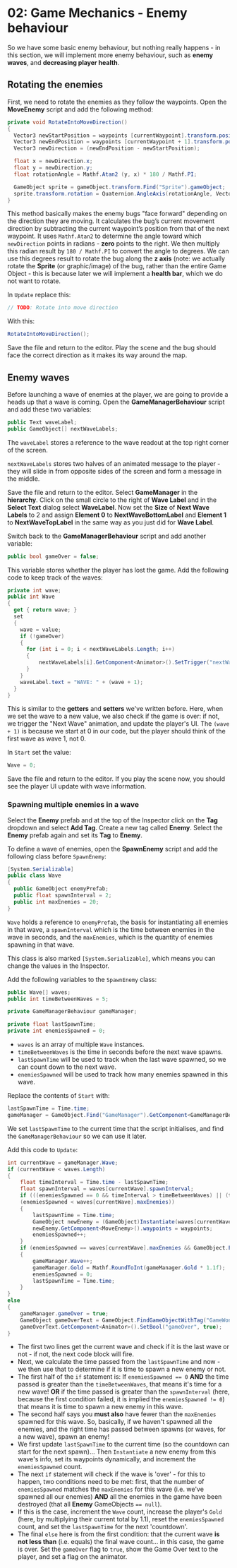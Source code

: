 # 02: Game Mechanics - Enemy behaviour

So we have some basic enemy behaviour, but nothing really happens - in this section, we will implement more enemy behaviour, such as **enemy waves**, and **decreasing player health**.

## Rotating the enemies

First, we need to rotate the enemies as they follow the waypoints. Open the **MoveEnemy** script and add the following method:

```csharp
private void RotateIntoMoveDirection()
{
  Vector3 newStartPosition = waypoints [currentWaypoint].transform.position;
  Vector3 newEndPosition = waypoints [currentWaypoint + 1].transform.position;
  Vector3 newDirection = (newEndPosition - newStartPosition);

  float x = newDirection.x;
  float y = newDirection.y;
  float rotationAngle = Mathf.Atan2 (y, x) * 180 / Mathf.PI;

  GameObject sprite = gameObject.transform.Find("Sprite").gameObject;
  sprite.transform.rotation = Quaternion.AngleAxis(rotationAngle, Vector3.forward);
}
```

This method basically makes the enemy bugs "face forward" depending on the direction they are moving. It calculates the bug’s current movement direction by subtracting the current waypoint’s position from that of the next waypoint. It uses `Mathf.Atan2` to determine the angle toward which `newDirection` points in radians - **zero** points to the right. We then multiply this radian result by `180 / Mathf.PI` to convert the angle to degrees. We can use this degrees result to rotate the bug along the **z axis** (note: we actually rotate the **Sprite** (or graphic/image) of the bug, rather than the entire Game Object - this is because later we will implement a **health bar**, which we do not want to rotate.

In `Update` replace this:

```csharp
// TODO: Rotate into move direction
```

With this:

```csharp
RotateIntoMoveDirection();
```

Save the file and return to the editor. Play the scene and the bug should face the correct direction as it makes its way around the map.

## Enemy waves

Before launching a wave of enemies at the player, we are going to provide a heads up that a wave is coming. Open the **GameManagerBehaviour** script and add these two variables:

```csharp
public Text waveLabel;
public GameObject[] nextWaveLabels;
```

The `waveLabel` stores a reference to the wave readout at the top right corner of the screen. 

`nextWaveLabels` stores two halves of an animated message to the player - they will slide in from opposite sides of the screen and form a message in the middle.

Save the file and return to the editor. Select **GameManager** in the **hierarchy**. Click on the small circle to the right of **Wave Label** and in the **Select Text** dialog select **WaveLabel**. Now set the **Size** of **Next Wave Labels** to 2 and assign **Element 0** to **NextWaveBottomLabel** and **Element 1** to **NextWaveTopLabel** in the same way as you just did for **Wave Label**.

Switch back to the **GameManagerBehaviour** script and add another variable:

```csharp
public bool gameOver = false;
```

This variable stores whether the player has lost the game. Add the following code to keep track of the waves:

```csharp
private int wave;
public int Wave
{
  get { return wave; }
  set
  {
    wave = value;
    if (!gameOver)
    {
      for (int i = 0; i < nextWaveLabels.Length; i++)
      {
          nextWaveLabels[i].GetComponent<Animator>().SetTrigger("nextWave");
      }
    }
    waveLabel.text = "WAVE: " + (wave + 1);
  }
}
```

This is similar to the **getters** and **setters** we've written before. Here, when we set the wave to a new value, we also check if the game is over: if not, we trigger the "Next Wave" animation, and update the player's UI. The `(wave + 1)` is because we start at 0 in our code, but the player should think of the first wave as wave 1, not 0.

In `Start` set the value:

```csharp
Wave = 0;
```

Save the file and return to the editor. If you play the scene now, you should see the player UI update with wave information.

### Spawning multiple enemies in a wave

Select the **Enemy** prefab and at the top of the Inspector click on the **Tag** dropdown and select **Add Tag**. Create a new tag called **Enemy**. Select the **Enemy** prefab again and set its **Tag** to **Enemy**.

To define a wave of enemies, open the **SpawnEnemy** script and add the following class before `SpawnEnemy`:

```csharp
[System.Serializable]
public class Wave
{
  public GameObject enemyPrefab;
  public float spawnInterval = 2;
  public int maxEnemies = 20;
}
```

`Wave` holds a reference to `enemyPrefab`, the basis for instantiating all enemies in that wave, a `spawnInterval` which is the time between enemies in the wave in seconds, and the `maxEnemies`, which is the quantity of enemies spawning in that wave.

This class is also marked `[System.Serializable]`, which means you can change the values in the Inspector.

Add the following variables to the `SpawnEnemy` class:

```csharp
public Wave[] waves;
public int timeBetweenWaves = 5;

private GameManagerBehaviour gameManager;

private float lastSpawnTime;
private int enemiesSpawned = 0;
```

- `waves` is an array of multiple `Wave` instances.
- `timeBetweenWaves` is the time in seconds before the next wave spawns.
- `lastSpawnTime` will be used to track when the last wave spawned, so we can count down to the next wave.
- `enemiesSpawned` will be used to track how many enemies spawned in this wave.

Replace the contents of `Start` with:

```csharp
lastSpawnTime = Time.time;
gameManager = GameObject.Find("GameManager").GetComponent<GameManagerBehaviour>();
```

We set `lastSpawnTime` to the current time that the script initialises, and find the `GameManagerBehaviour` so we can use it later.

Add this code to `Update`:

```csharp
int currentWave = gameManager.Wave;
if (currentWave < waves.Length)
{
    float timeInterval = Time.time - lastSpawnTime;
    float spawnInterval = waves[currentWave].spawnInterval;
    if (((enemiesSpawned == 0 && timeInterval > timeBetweenWaves) || (timeInterval > spawnInterval)) && 
    (enemiesSpawned < waves[currentWave].maxEnemies))
    {
        lastSpawnTime = Time.time;
        GameObject newEnemy = (GameObject)Instantiate(waves[currentWave].enemyPrefab);
        newEnemy.GetComponent<MoveEnemy>().waypoints = waypoints;
        enemiesSpawned++;
    }
    if (enemiesSpawned == waves[currentWave].maxEnemies && GameObject.FindGameObjectWithTag("Enemy") == null)
    {
        gameManager.Wave++;
        gameManager.Gold = Mathf.RoundToInt(gameManager.Gold * 1.1f);
        enemiesSpawned = 0;
        lastSpawnTime = Time.time;
    }
}
else
{
    gameManager.gameOver = true;
    GameObject gameOverText = GameObject.FindGameObjectWithTag("GameWon");
    gameOverText.GetComponent<Animator>().SetBool("gameOver", true);
}
```

- The first two lines get the current wave and check if it is the last wave or not - if not, the next code block will fire.
- Next, we calculate the time passed from the `lastSpawnTime` and now - we then use that to determine if it is time to spawn a new enemy or not.
- The first half of the `if` statement is: If `enemiesSpawned == 0` **AND** the time passed is greater than the `timeBetweenWaves`, that means it's time for a new wave! **OR** if the time passed is greater than the `spawnInterval` (here, because the first condition failed, it is implied the `enemiesSpawned != 0`) that means it is time to spawn a new enemy in this wave.
- The second half says you **must also** have fewer than the `maxEnemies` spawned for this wave. So, basically, if we haven't spawned all the enemies, and the right time has passed between spawns (or waves, for a new wave), spawn an enemy!
- We first update `lastSpawnTime` to the current time (so the countdown can start for the next spawn)... Then `Instantiate` a new enemy from this wave's info, set its waypoints dynamically, and increment the `enemiesSpawned` count.
- The next `if` statement will check if the wave is 'over' - for this to happen, two conditions need to be met: first, that the number of `enemiesSpawned` matches the `maxEnemies` for this wave (i.e. we've spawned all our enemies) **AND** all the enemies in the game have been destroyed (that all **Enemy** GameObjects `== null`).
- If this is the case, increment the `Wave` count, increase the player's `Gold` (here, by multiplying their current total by 1.1), reset the `enemiesSpawned` count, and set the `lastSpawnTime` for the next 'countdown'.
- The final `else` here is from the first condition: that the current wave **is not less than** (i.e. equals) the final wave count... in this case, the game is over. Set the `gameOver` flag to `true`, show the Game Over text to the player, and set a flag on the animator.

